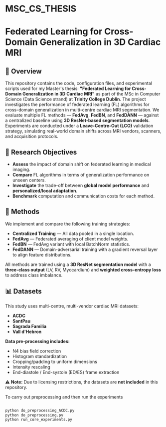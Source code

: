 # MSC_CS_THESIS
# Federated Learning for Cross-Domain Generalization in 3D Cardiac MRI

## 📖 Overview
This repository contains the code, configuration files, and experimental scripts used for my Master's thesis: **"Federated Learning for Cross-Domain Generalization in 3D Cardiac MRI"** as part of the MSc in Computer Science (Data Science strand) at **Trinity College Dublin**. The project investigates the performance of federated learning (FL) algorithms for cross-domain generalization in multi-centre cardiac MRI segmentation. We evaluate multiple FL methods — **FedAvg**, **FedBN**, and **FedDANN** — against a centralized baseline using **3D ResNet-based segmentation models**. Experiments are conducted under a **Leave-Centre-Out (LCO)** validation strategy, simulating real-world domain shifts across MRI vendors, scanners, and acquisition protocols.

## 🎯 Research Objectives
- **Assess** the impact of domain shift on federated learning in medical imaging.  
- **Compare** FL algorithms in terms of generalization performance on unseen centers.  
- **Investigate** the trade-off between **global model performance** and **personalized/local adaptation**.  
- **Benchmark** computation and communication costs for each method.  

## 🧩 Methods
We implement and compare the following training strategies:  
- **Centralized Training** — All data pooled in a single location.  
- **FedAvg** — Federated averaging of client model weights.  
- **FedBN** — FedAvg variant with local BatchNorm statistics.  
- **FedDANN** — Domain-adversarial training with a gradient reversal layer to align feature distributions.  

All methods are trained using a **3D ResNet segmentation model** with a **three-class output** (LV, RV, Myocardium) and **weighted cross-entropy loss** to address class imbalance.

## 📊 Datasets
This study uses multi-centre, multi-vendor cardiac MRI datasets:  
- **ACDC**  
- **SantPau** 
- **Sagrada Familia**  
- **Vall d'Hebron**  

**Data pre-processing includes:**  
- N4 bias field correction  
- Histogram standardization  
- Cropping/padding to uniform dimensions  
- Intensity rescaling  
- End-diastole / End-systole (ED/ES) frame extraction  

⚠ **Note:** Due to licensing restrictions, the datasets are **not included** in this repository.


To carry out preprocessing and then run the experiments
```bash

python do_preprocessing_ACDC.py
python do_preprocessing.py
python run_core_experiments.py

